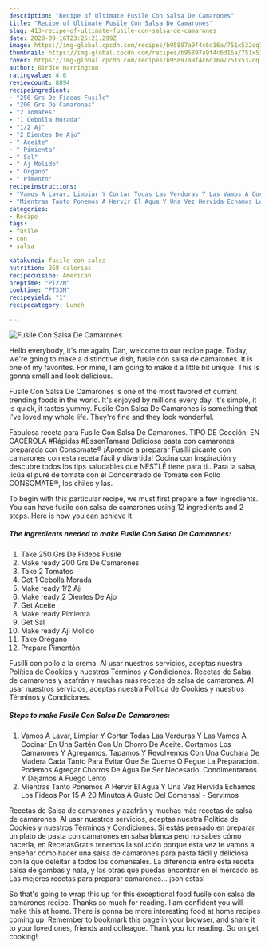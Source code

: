 ```yaml
---
description: "Recipe of Ultimate Fusile Con Salsa De Camarones"
title: "Recipe of Ultimate Fusile Con Salsa De Camarones"
slug: 413-recipe-of-ultimate-fusile-con-salsa-de-camarones
date: 2020-09-16T23:25:21.299Z
image: https://img-global.cpcdn.com/recipes/b95897a9f4c6d16a/751x532cq70/fusile-con-salsa-de-camarones-foto-principal.jpg
thumbnail: https://img-global.cpcdn.com/recipes/b95897a9f4c6d16a/751x532cq70/fusile-con-salsa-de-camarones-foto-principal.jpg
cover: https://img-global.cpcdn.com/recipes/b95897a9f4c6d16a/751x532cq70/fusile-con-salsa-de-camarones-foto-principal.jpg
author: Birdie Harrington
ratingvalue: 4.6
reviewcount: 8894
recipeingredient:
- "250 Grs De Fideos Fusile"
- "200 Grs De Camarones"
- "2 Tomates"
- "1 Cebolla Morada"
- "1/2 Aj"
- "2 Dientes De Ajo"
- " Aceite"
- " Pimienta"
- " Sal"
- " Aj Molido"
- " Organo"
- " Pimentn"
recipeinstructions:
- "Vamos A Lavar, Limpiar Y Cortar Todas Las Verduras Y Las Vamos A Cocinar En Una Sartén Con Un Chorro De Aceite. Cortamos Los Camarones Y Agregamos. Tapamos Y Revolvemos Con Una Cuchara De Madera Cada Tanto Para Evitar Que Se Queme O Pegue La Preparación. Podemos Agregar Chorros De Agua De Ser Necesario. Condimentamos Y Dejamos A Fuego Lento"
- "Mientras Tanto Ponemos A Hervir El Agua Y Una Vez Hervida Echamos Los Fideos Por 15 A 20 Minutos A Gusto Del Comensal Servimos"
categories:
- Recipe
tags:
- fusile
- con
- salsa

katakunci: fusile con salsa 
nutrition: 268 calories
recipecuisine: American
preptime: "PT22M"
cooktime: "PT33M"
recipeyield: "1"
recipecategory: Lunch

---
```



![Fusile Con Salsa De Camarones](https://img-global.cpcdn.com/recipes/b95897a9f4c6d16a/751x532cq70/fusile-con-salsa-de-camarones-foto-principal.jpg)

Hello everybody, it's me again, Dan, welcome to our recipe page. Today, we're going to make a distinctive dish, fusile con salsa de camarones. It is one of my favorites. For mine, I am going to make it a little bit unique. This is gonna smell and look delicious.

Fusile Con Salsa De Camarones is one of the most favored of current trending foods in the world. It's enjoyed by millions every day. It's simple, it is quick, it tastes yummy. Fusile Con Salsa De Camarones is something that I've loved my whole life. They're fine and they look wonderful.

Fabulosa receta para Fusile Con Salsa De Camarones. TIPO DE Cocción: EN CACEROLA #Rápidas #EssenTamara Deliciosa pasta con camarones preparada con Consomate® ¡Aprende a preparar Fusilli picante con camarones con esta receta fácil y divertida! Cocina con Inspiración y descubre todos los tips saludables que NESTLÉ tiene para ti.. Para la salsa, licúa el puré de tomate con el Concentrado de Tomate con Pollo CONSOMATE®, los chiles y las.


To begin with this particular recipe, we must first prepare a few ingredients. You can have fusile con salsa de camarones using 12 ingredients and 2 steps. Here is how you can achieve it.

<!--inarticleads1-->

##### The ingredients needed to make Fusile Con Salsa De Camarones:

1. Take 250 Grs De Fideos Fusile
1. Make ready 200 Grs De Camarones
1. Take 2 Tomates
1. Get 1 Cebolla Morada
1. Make ready 1/2 Ají
1. Make ready 2 Dientes De Ajo
1. Get  Aceite
1. Make ready  Pimienta
1. Get  Sal
1. Make ready  Ají Molido
1. Take  Orégano
1. Prepare  Pimentón


Fusilli con pollo a la crema. Al usar nuestros servicios, aceptas nuestra Política de Cookies y nuestros Términos y Condiciones. Recetas de Salsa de camarones y azafrán y muchas más recetas de salsa de camarones. Al usar nuestros servicios, aceptas nuestra Política de Cookies y nuestros Términos y Condiciones. 

<!--inarticleads2-->

##### Steps to make Fusile Con Salsa De Camarones:

1. Vamos A Lavar, Limpiar Y Cortar Todas Las Verduras Y Las Vamos A Cocinar En Una Sartén Con Un Chorro De Aceite. Cortamos Los Camarones Y Agregamos. Tapamos Y Revolvemos Con Una Cuchara De Madera Cada Tanto Para Evitar Que Se Queme O Pegue La Preparación. Podemos Agregar Chorros De Agua De Ser Necesario. Condimentamos Y Dejamos A Fuego Lento
1. Mientras Tanto Ponemos A Hervir El Agua Y Una Vez Hervida Echamos Los Fideos Por 15 A 20 Minutos A Gusto Del Comensal - Servimos


Recetas de Salsa de camarones y azafrán y muchas más recetas de salsa de camarones. Al usar nuestros servicios, aceptas nuestra Política de Cookies y nuestros Términos y Condiciones. Si estás pensado en preparar un plato de pasta con camarones en salsa blanca pero no sabes cómo hacerla, en RecetasGratis tenemos la solución porque esta vez te vamos a enseñar cómo hacer una salsa de camarones para pasta fácil y deliciosa con la que deleitar a todos los comensales. La diferencia entre esta receta salsa de gambas y nata, y las otras que puedas encontrar en el mercado es. Las mejores recetas para preparar camarones… ¡son estas! 

So that's going to wrap this up for this exceptional food fusile con salsa de camarones recipe. Thanks so much for reading. I am confident you will make this at home. There is gonna be more interesting food at home recipes coming up. Remember to bookmark this page in your browser, and share it to your loved ones, friends and colleague. Thank you for reading. Go on get cooking!
